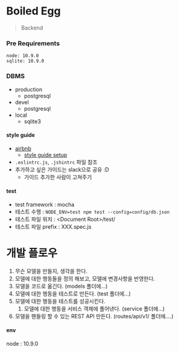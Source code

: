 # Boiled Egg
> Backend
### Pre Requirements
```
node: 10.9.0
sqlite: 10.9.0
```

### DBMS
* production
    * postgresql
* devel
    * postgresql
* local
    * sqlite3


#### style guide
* [airbnb](https://github.com/airbnb/javascript)
    * [style guide setup](https://travishorn.com/setting-up-eslint-on-vs-code-with-airbnb-javascript-style-guide-6eb78a535ba6)
* `.eslintrc.js`, `.jshintrc` 파일 참조
* 추가하고 싶은 가이드는 slack으로 공유 :D
    * 가이드 추가한 사람이 고쳐주기
#### test
* test framework : mocha
* 테스트 수행 : `NODE_ENV=test npm test --config=config/db.json`
* 테스트 파일 위치 : &lt;Document Root&gt;/test/
* 테스트 파일 prefix : XXX.spec.js

# 개발 플로우
1. 무슨 모델을 만들지, 생각을 한다.
1. 모델에 대한 행동들을 정의 해보고, 모델에 변경사항을 반영한다.
1. 모델을 코드로 옮긴다. (models 폴더에...)
1. 모델에 대한 행동을 테스트로 만든다. (test 폴더에...)
1. 모델에 대한 행동을 테스트를 성공시킨다.
    1. 모델에 대한 행동을 서비스 객체에 풀어낸다. (service 폴더에...)
1. 모델을 핸들링 할 수 있는 REST API 만든다. (routes/api/v1/ 폴더에....)

#### env
node : 10.9.0
